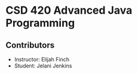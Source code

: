 # CSD 420 Advanced Java Programming

## Contributors
- Instructor: Elijah Finch
- Student: Jelani Jenkins